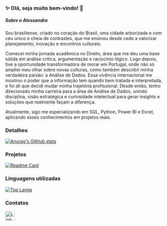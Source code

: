 ### ✨ Olá, seja muito bem-vindo! 👋


##### Sobre o Alessandro
Sou brasiliense, criado no coração do Brasil, uma cidade arborizada e com céu único e cheia de contrastes, que me ensinou desde cedo a valorizar planejamento, inovação e encontros culturais.

 Comecei minha jornada acadêmica no Direito, área que me deu uma base sólida em análise crítica, argumentação e raciocínio lógico. Logo depois, tive a oportunidade transformadora de morar em Portugal, onde não só ampliei meu olhar sobre novas culturas, como também descobri minha verdadeira paixão: a Análise de Dados.
 Essa vivência internacional me mostrou o poder que a informação tem quando bem tratada e interpretada, e foi ali que decidi mudar minha trajetória profissional. Desde então, tenho direcionado minha carreira para a área de Análise de Dados, unindo disciplina, visão estratégica e curiosidade intelectual para gerar insights e soluções que realmente façam a diferença.

 Atualmente, sigo me especializando em SQL, Python, Power BI e Excel, aplicando esses conhecimentos em projetos reais.


 ### Detalhes

[![Anurag's GitHub stats](https://github-readme-stats.vercel.app/api?username=alessandrosbeserra&show_icons=true&theme=dark)](https://github.com/anuraghazra/github-readme-stats)

### Projetos

[![Readme Card](https://github-readme-stats.vercel.app/api/pin/?username=alessandrosbeserra&repo=analise-estatistica-modelos-python.github.io&theme=dark)](https://github.com/anuraghazra/github-readme-stats)

### Linguagens utilizadas

[![Top Langs](https://github-readme-stats.vercel.app/api/top-langs/?username=alessandrosbeserra&layout=compact)](https://github.com/anuraghazra/github-readme-stats)

### Contatos

[<img src='https://img.shields.io/badge/LinkedIn-0077B5?style=for-the-badge&logo=linkedin&logoColor=white' alt='Linkedin' height='30'>]([https://www.linkedin.com/in/alessandrosbeserra/)
